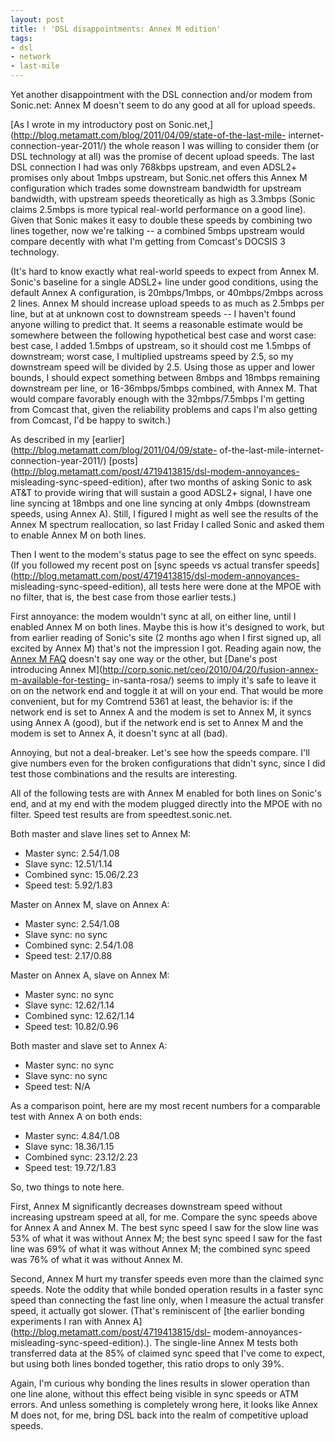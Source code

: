 ```yaml
---
layout: post
title: ! 'DSL disappointments: Annex M edition'
tags:
- dsl
- network
- last-mile
---
```

Yet another disappointment with the DSL connection and/or modem from
Sonic.net: Annex M doesn't seem to do any good at all for upload speeds.

[As I wrote in my introductory post on
Sonic.net,](http://blog.metamatt.com/blog/2011/04/09/state-of-the-last-mile-
internet-connection-year-2011/) the whole reason I was willing to consider
them (or DSL technology at all) was the promise of decent upload speeds. The
last DSL connection I had was only 768kbps upstream, and even ADSL2+ promises
only about 1mbps upstream, but Sonic.net offers this Annex M configuration
which trades some downstream bandwidth for upstream bandwidth, with upstream
speeds theoretically as high as 3.3mbps (Sonic claims 2.5mbps is more typical
real-world performance on a good line). Given that Sonic makes it easy to
double these speeds by combining two lines together, now we're talking -- a
combined 5mbps upstream would compare decently with what I'm getting from
Comcast's DOCSIS 3 technology.

(It's hard to know exactly what real-world speeds to expect from Annex M.
Sonic's baseline for a single ADSL2+ line under good conditions, using the
default Annex A configuration, is 20mbps/1mbps, or 40mbps/2mbps across 2
lines. Annex M should increase upload speeds to as much as 2.5mbps per line,
but at at unknown cost to downstream speeds -- I haven't found anyone willing
to predict that. It seems a reasonable estimate would be somewhere between the
following hypothetical best case and worst case: best case, I added 1.5mbps of
upstream, so it should cost me 1.5mbps of downstream; worst case, I multiplied
upstreams speed by 2.5, so my downstream speed will be divided by 2.5. Using
those as upper and lower bounds, I should expect something between 8mbps and
18mbps remaining downstream per line, or 16-36mbps/5mbps combined, with Annex
M. That would compare favorably enough with the 32mbps/7.5mbps I'm getting
from Comcast that, given the reliability problems and caps I'm also getting
from Comcast, I'd be happy to switch.)

As described in my [earlier](http://blog.metamatt.com/blog/2011/04/09/state-
of-the-last-mile-internet-connection-year-2011/)
[posts](http://blog.metamatt.com/post/4719413815/dsl-modem-annoyances-
misleading-sync-speed-edition), after two months of asking Sonic to ask AT&T
to provide wiring that will sustain a good ADSL2+ signal, I have one line
syncing at 18mbps and one line syncing at only 4mbps (downstream speeds, using
Annex A). Still, I figured I might as well see the results of the Annex M
spectrum reallocation, so last Friday I called Sonic and asked them to enable
Annex M on both lines.

Then I went to the modem's status page to see the effect on sync speeds. (If
you followed my recent post on [sync speeds vs actual transfer
speeds](http://blog.metamatt.com/post/4719413815/dsl-modem-annoyances-
misleading-sync-speed-edition), all tests here were done at the MPOE with no
filter, that is, the best case from those earlier tests.)

First annoyance: the modem wouldn't sync at all, on either line, until I
enabled Annex M on both lines. Maybe this is how it's designed to work, but
from earlier reading of Sonic's site (2 months ago when I first signed up, all
excited by Annex M) that's not the impression I got. Reading again now, the
[Annex M FAQ](http://sonic.net/support/faq/advanced/annexm.shtml) doesn't say
one way or the other, but [Dane's post introducing Annex
M](http://corp.sonic.net/ceo/2010/04/20/fusion-annex-m-available-for-testing-
in-santa-rosa/) seems to imply it's safe to leave it on on the network end and
toggle it at will on your end. That would be more convenient, but for my
Comtrend 5361 at least, the behavior is: if the network end is set to Annex A
and the modem is set to Annex M, it syncs using Annex A (good), but if the
network end is set to Annex M and the modem is set to Annex A, it doesn't sync
at all (bad).

Annoying, but not a deal-breaker. Let's see how the speeds compare. I'll give
numbers even for the broken configurations that didn't sync, since I did test
those combinations and the results are interesting.

All of the following tests are with Annex M enabled for both lines on Sonic's
end, and at my end with the modem plugged directly into the MPOE with no
filter. Speed test results are from speedtest.sonic.net.

Both master and slave lines set to Annex M:

  * Master sync: 2.54/1.08
  * Slave sync: 12.51/1.14
  * Combined sync: 15.06/2.23
  * Speed test: 5.92/1.83

Master on Annex M, slave on Annex A:

  * Master sync: 2.54/1.08
  * Slave sync: no sync
  * Combined sync: 2.54/1.08
  * Speed test: 2.17/0.88

Master on Annex A, slave on Annex M:

  * Master sync: no sync
  * Slave sync: 12.62/1.14
  * Combined sync: 12.62/1.14
  * Speed test: 10.82/0.96

Both master and slave set to Annex A:

  * Master sync: no sync
  * Slave sync: no sync
  * Speed test: N/A

As a comparison point, here are my most recent numbers for a comparable test
with Annex A on both ends:

  * Master sync: 4.84/1.08
  * Slave sync: 18.36/1.15
  * Combined sync: 23.12/2.23
  * Speed test: 19.72/1.83

So, two things to note here.

First, Annex M significantly decreases downstream speed without increasing
upstream speed at all, for me. Compare the sync speeds above for Annex A and
Annex M. The best sync speed I saw for the slow line was 53% of what it was
without Annex M; the best sync speed I saw for the fast line was 69% of what
it was without Annex M; the combined sync speed was 76% of what it was without
Annex M.

Second, Annex M hurt my transfer speeds even more than the claimed sync
speeds. Note the oddity that while bonded operation results in a faster sync
speed than connecting the fast line only, when I measure the actual transfer
speed, it actually got slower. (That's reminiscent of [the earlier bonding
experiments I ran with Annex A](http://blog.metamatt.com/post/4719413815/dsl-
modem-annoyances-misleading-sync-speed-edition).). The single-line Annex M
tests both transferred data at the 85% of claimed sync speed that I've come to
expect, but using both lines bonded together, this ratio drops to only 39%.

Again, I'm curious why bonding the lines results in slower operation than one
line alone, without this effect being visible in sync speeds or ATM errors.
And unless something is completely wrong here, it looks like Annex M does not,
for me, bring DSL back into the realm of competitive upload speeds.

